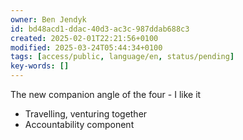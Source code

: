 ```yaml
---
owner: Ben Jendyk
id: bd48acd1-ddac-40d3-ac3c-987ddab688c3
created: 2025-02-01T22:21:56+0100
modified: 2025-03-24T05:44:34+0100
tags: [access/public, language/en, status/pending]
key-words: []
---
```


The new companion angle of the four - I like it

- Travelling, venturing together
- Accountability component 